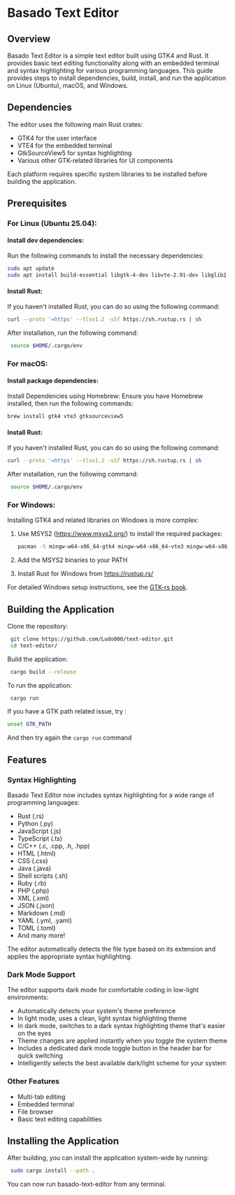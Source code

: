 # Basado Text Editor

## Overview
Basado Text Editor is a simple text editor built using GTK4 and Rust. It provides basic text editing functionality along with an embedded terminal and syntax highlighting for various programming languages. This guide provides steps to install dependencies, build, install, and run the application on Linux (Ubuntu), macOS, and Windows.

## Dependencies
The editor uses the following main Rust crates:
- GTK4 for the user interface
- VTE4 for the embedded terminal
- GtkSourceView5 for syntax highlighting
- Various other GTK-related libraries for UI components

Each platform requires specific system libraries to be installed before building the application.

## Prerequisites

### For Linux (Ubuntu 25.04):
  #### Install dev dependencies:
   Run the following commands to install the necessary dependencies:

   ```bash
   sudo apt update
   sudo apt install build-essential libgtk-4-dev libvte-2.91-dev libglib2.0-dev pkg-config libgtk-4-dev libpango1.0-dev libgtksourceview-5-dev
  ```

#### Install Rust:
If you haven't installed Rust, you can do so using the following command:

   ```bash
curl --proto '=https' --tlsv1.2 -sSf https://sh.rustup.rs | sh
   ```
After installation, run the following command:
   ```bash
    source $HOME/.cargo/env
   ```
### For macOS:
  #### Install package dependencies:
Install Dependencies using Homebrew:
Ensure you have Homebrew installed, then run the following commands:
    
   ```bash
   brew install gtk4 vte3 gtksourceview5
   ```

#### Install Rust:
If you haven't installed Rust, you can do so using the following command:

   ```bash
curl --proto '=https' --tlsv1.2 -sSf https://sh.rustup.rs | sh
   ```
After installation, run the following command:
   ```bash
    source $HOME/.cargo/env
   ```

### For Windows:
Installing GTK4 and related libraries on Windows is more complex:

1. Use MSYS2 (https://www.msys2.org/) to install the required packages:
   ```bash
   pacman -S mingw-w64-x86_64-gtk4 mingw-w64-x86_64-vte3 mingw-w64-x86_64-gtksourceview5
   ```

2. Add the MSYS2 binaries to your PATH
3. Install Rust for Windows from https://rustup.rs/

For detailed Windows setup instructions, see the [GTK-rs book](https://gtk-rs.org/gtk4-rs/stable/latest/book/installation_windows.html).

## Building the Application
Clone the repository:
   ```bash
    git clone https://github.com/Ludo000/text-editor.git 
    cd text-editor/
   ```
Build the application:
   ```bash
    cargo build --release
   ```
To run the application:
   ```bash
    cargo run
   ```
If you have a GTK path related issue, try :
   ```bash
unset GTK_PATH
   ```
And then try again the ```cargo run``` command

## Features

### Syntax Highlighting
Basado Text Editor now includes syntax highlighting for a wide range of programming languages:
- Rust (.rs)
- Python (.py)
- JavaScript (.js) 
- TypeScript (.ts)
- C/C++ (.c, .cpp, .h, .hpp)
- HTML (.html)
- CSS (.css)
- Java (.java)
- Shell scripts (.sh)
- Ruby (.rb)
- PHP (.php)
- XML (.xml)
- JSON (.json)
- Markdown (.md)
- YAML (.yml, .yaml)
- TOML (.toml)
- And many more!

The editor automatically detects the file type based on its extension and applies the appropriate syntax highlighting.

### Dark Mode Support
The editor supports dark mode for comfortable coding in low-light environments:
- Automatically detects your system's theme preference
- In light mode, uses a clean, light syntax highlighting theme
- In dark mode, switches to a dark syntax highlighting theme that's easier on the eyes
- Theme changes are applied instantly when you toggle the system theme
- Includes a dedicated dark mode toggle button in the header bar for quick switching
- Intelligently selects the best available dark/light scheme for your system

### Other Features
- Multi-tab editing
- Embedded terminal
- File browser
- Basic text editing capabilities

## Installing the Application

After building, you can install the application system-wide by running:
   ```bash
    sudo cargo install --path .
   ```
You can now run basado-text-editor from any terminal.
